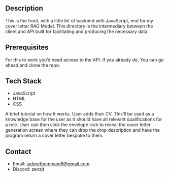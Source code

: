 ## **Description**

This is the front, with a little bit of backend with JavaScript, end for my cover letter RAG Model. This directory is the intermediary between the client and API built for facilitating and producing the necessary data. 

## Prerequisites

For this to work you’d need access to the API. If you already do. You can go ahead and clone the repo.

## **Tech Stack**

- JavaScript
- HTML
- CSS

A brief tutorial on how it works. User adds their CV. This’ll be used as a knowledge base for the user as it should have all relevant qualifications for a role. User can then click the envelope icon to reveal the cover letter generation screen where they can drop the drop description and have the program return a cover letter bespoke to them.

## **Contact**

- Email: jadorethompson6@gmail.com
- Discord: zenzjt